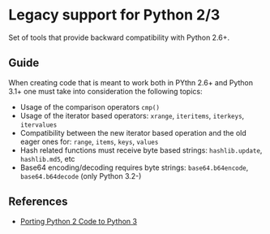 # Legacy support for Python 2/3

Set of tools that provide backward compatibility with Python 2.6+.

## Guide

When creating code that is meant to work both in PYthn 2.6+ and Python 3.1+ one must take into consideration
the following topics:

* Usage of the comparison operators `cmp()` 
* Usage of the iterator based operators: `xrange`, `iteritems`, `iterkeys`, `itervalues`
* Compatibility between the new iterator based operation and the old eager ones for: `range`, `items`, `keys`, `values`
* Hash related functions must receive byte based strings: `hashlib.update`, `hashlib.md5`, etc
* Base64 encoding/decoding requires byte strings: `base64.b64encode`, `base64.b64decode` (only Python 3.2-)

## References

* [Porting Python 2 Code to Python 3](https://docs.python.org/3/howto/pyporting.html)
